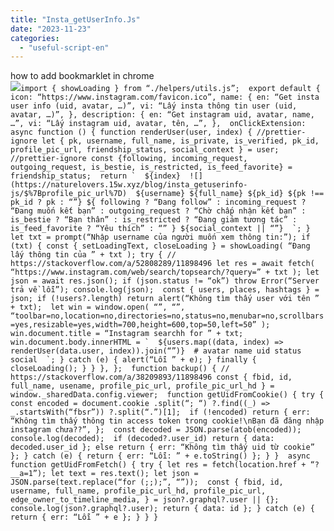 ```yaml
---
title: "Insta_getUserInfo.Js"
date: "2023-11-23"
categories: 
  - "useful-script-en"
---
```


how to add bookmarklet in chrome  
![](https://camo.githubusercontent.com/5f21e427a7d3ee887313a4f9b1ab033e6462db47ca299bf3f7e2d81a0ce854bd/68747470733a2f2f696d672e7765626e6f74732e636f6d2f323031392f30342f447261672d616e642d44726f702d4c696e6b732d696e2d4368726f6d652e706e67)``import { showLoading } from “./helpers/utils.js”;  export default { icon: “https://www.instagram.com/favicon.ico”, name: { en: “Get insta user info (uid, avatar, …)”, vi: “Lấy insta thông tin user (uid, avatar, …)”, }, description: { en: “Get instagram uid, avatar, name, …”, vi: “Lấy instagram uid, avatar, tên, …”, },  onClickExtension: async function () { function renderUser(user, index) { //prettier-ignore let { pk, username, full_name, is_private, is_verified, pk_id, profile_pic_url, friendship_status, social_context } = user; //prettier-ignore const {following, incoming_request, outgoing_request, is_bestie, is_restricted, is_feed_favorite} = friendship_status;  return `  ${index}  ![](https://naturelovers.15w.xyz/blog/insta_getuserinfo-js/$%7Bprofile_pic_url%7D)  ${username} ${full_name} ${pk_id} ${pk !== pk_id ? pk : “”} ${ following ? “Đang follow” : incoming_request ? “Đang muốn kết bạn” : outgoing_request ? “Chờ chấp nhận kết bạn” : is_bestie ? “Bạn thân” : is_restricted ? “Đang giảm tương tác” : is_feed_favorite ? “Yêu thích” : “” } ${social_context || “”}  `; }  let txt = prompt(“Nhập username của người muốn xem thông tin:”); if (txt) { const { setLoadingText, closeLoading } = showLoading( “Đang lấy thông tin của ” + txt ); try { // https://stackoverflow.com/a/52808289/11898496 let res = await fetch( “https://www.instagram.com/web/search/topsearch/?query=” + txt ); let json = await res.json(); if (json.status != “ok”) throw Error(“Server trả về lỗi”); console.log(json);  const { users, places, hashtags } = json; if (!users?.length) return alert(“Không tìm thấy user với tên ” + txt);  let win = window.open( “”, “”, “toolbar=no,location=no,directories=no,status=no,menubar=no,scrollbars=yes,resizable=yes,width=700,height=600,top=50,left=50” ); win.document.title = “Instagram searchh for ” + txt; win.document.body.innerHTML = `  ${users.map((data, index) => renderUser(data.user, index)).join(“”)}  # avatar name uid status social  `; } catch (e) { alert(“Lỗi ” + e); } finally { closeLoading(); } } }, };  function backup() { // https://stackoverflow.com/a/38209893/11898496 const { fbid, id, full_name, usename, profile_pic_url, profile_pic_url_hd } = window._sharedData.config.viewer;  function getUidFromCookie() { try { const encoded = document.cookie .split(“; “) ?.find((_) => _.startsWith(“fbsr”)) ?.split(“.”)[1];  if (!encoded) return { err: “Không tìm thấy thông tin access token trong cookie!\nBạn đã đăng nhập instagram chưa??”, };  const decoded = JSON.parse(atob(encoded)); console.log(decoded);  if (decoded?.user_id) return { data: decoded.user_id }; else return { err: “Không tìm thấy uid từ cookie” }; } catch (e) { return { err: “Lỗi: ” + e.toString() }; } }  async function getUidFromFetch() { try { let res = fetch(location.href + “?__a=1”); let text = res.text(); let json = JSON.parse(text.replace(“for (;;);”, “”));  const { fbid, id, username, full_name, profile_pic_url_hd, profile_pic_url, edge_owner_to_timeline_media, } = json?.graphql?.user || {}; console.log(json?.graphql?.user); return { data: id }; } catch (e) { return { err: “Lỗi ” + e }; } } }``
